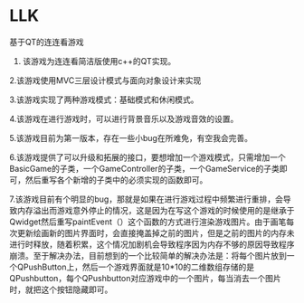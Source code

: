 # LLK
基于QT的连连看游戏

1. 该游戏为连连看简洁版使用c++的QT实现。

2.该游戏使用MVC三层设计模式与面向对象设计来实现

3.该游戏实现了两种游戏模式：基础模式和休闲模式。

4.该游戏在进行游戏时，可以进行背景音乐以及游戏音效的设置。

5.该游戏目前为第一版本，存在一些小bug在所难免，有空我会完善。

6.该游戏提供了可以升级和拓展的接口，要想增加一个游戏模式，只需增加一个BasicGame的子类，一个GameController的子类，一个GameService的子类即可，然后重写各个新增的子类中的必须实现的函数即可。

7.该游戏目前有个明显的bug，那就是如果在进行游戏过程中频繁进行重排，会导致内存溢出而游戏意外停止的情况，这是因为在写这个游戏的时候使用的是继承于Qwidget然后重写paintEvent（）这个函数的方式进行渲染游戏图片。由于画笔每次更新绘画新的图片界面时，会直接掩盖掉之前的图片，但是之前的图片的内存未进行时释放，随着积累，这个情况加剧机会导致程序因为内存不够的原因导致程序崩溃。至于解决办法，目前想到的一个比较简单的解决办法是：将每个图片放到一个QPushButton上，然后一个游戏界面就是10*10的二维数组存储的是QPushbutton，每个QPushbutton对应游戏中的一个图片，每当消去一个图片时，就把这个按钮隐藏即可。
